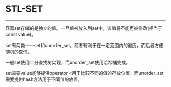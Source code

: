 # STL-SET

---

容器set存储的是独立的值。一旦值被放入到set中，该值将不能再被修改(相当于const value)。

set有两类——set和unorder_set。前者有利于在一定范围内的遍历，而后者方便随机的查询。

一般set使用二分查找树实现，而unorder_set使用哈希桶完成。

set需要value能够提供operator <用于比较不同的值的存放位置。而unorder_set需要提供hash方法用于不同值的放置。